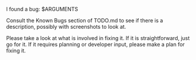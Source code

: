 I found a bug: $ARGUMENTS

Consult the Known Bugs section of TODO.md to see if there is a description, possibly with screenshots to look at.

Please take a look at what is involved in fixing it. If it is straightforward, just go for it. If it requires planning or developer input, please make a plan for fixing it.
